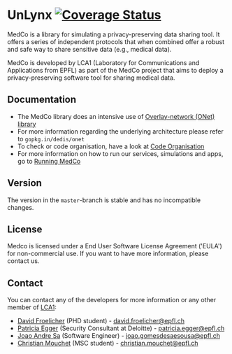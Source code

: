 # UnLynx [![Coverage Status](https://coveralls.io/repos/github/JoaoAndreSa/MedCo/badge.svg?branch=master)](https://coveralls.io/github/JoaoAndreSa/MedCo?branch=master)
MedCo is a library for simulating a privacy-preserving data sharing tool. It offers a series of independent protocols that when combined offer a robust and safe way to share sensitive data (e.g., medical data).  

MedCo is developed by LCA1 (Laboratory for Communications and Applications from EPFL) as part of the MedCo project that aims to deploy a privacy-preserving software tool for sharing medical data.  

## Documentation

* The MedCo library does an intensive use of [Overlay-network (ONet) library](https://github.com/dedis/onet)
* For more information regarding the underlying architecture please refer to `gopkg.in/dedis/onet`
* To check or code organisation, have a look at [Code Organisation](https://github.com/JoaoAndreSa/MedCo/wiki/stuff)
* For more information on how to run our services, simulations and apps, go to [Running MedCo](https://github.com/dedis/cothority/wiki/Conode)

## Version

The version in the `master`-branch is stable and has no incompatible changes.

## License

Medco is licensed under a End User Software License Agreement ('EULA') for non-commercial use. If you want to have more information, please contact us.

## Contact
You can contact any of the developers for more information or any other member of [LCA1](http://lca.epfl.ch/people/lca1/):

* [David Froelicher](https://github.com/froelich) (PHD student) - david.froelicher@epfl.ch
* [Patricia Egger](https://github.com/pegger) (Security Consultant at Deloitte) - patricia.egger@epfl.ch
* [Joao Andre Sa](https://github.com/JoaoAndreSa) (Software Engineer) - joao.gomesdesaesousa@epfl.ch
* [Christian Mouchet](https://github.com/ChristianMct) (MSC student) - christian.mouchet@epfl.ch
